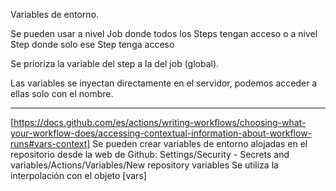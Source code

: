 Variables de entorno.

Se pueden usar a nivel Job donde todos los Steps tengan acceso o a nivel Step donde solo ese Step tenga acceso

<!-- env: -->

<!-- Example
name:
on:
jobs:
  job-name:
    runs-on: 
    env:
        MY_VAR: a nivel Job
    steps:
      - name: step-name
        env:
            MY_VAR: a nivel step
 -->

Se prioriza la variable del step a la del job (global).

Las variables se inyectan directamente en el servidor, podemos acceder a ellas solo con el nombre.

------
[https://docs.github.com/es/actions/writing-workflows/choosing-what-your-workflow-does/accessing-contextual-information-about-workflow-runs#vars-context]
Se pueden crear variables de entorno alojadas en el repositorio desde la web de Github:
Settings/Security - Secrets and variables/Actions/Variables/New repository variables
Se utiliza la interpolación con el objeto [vars]
<!-- 
${{ vars.MY_REPOSITORY_VARIABLE }}"
-->
